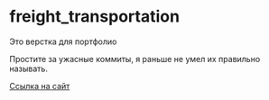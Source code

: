 # freight_transportation

Это верстка для портфолио

Простите за ужасные коммиты, я раньше не умел их правильно называть.

<a href="https://eremeow.ru/projects/freight_transportation/index.html">Ссылка на сайт</a>
